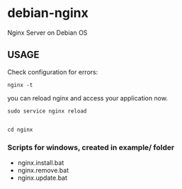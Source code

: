 # debian-nginx
Nginx Server on Debian OS

## USAGE

Check configuration for errors:

    nginx -t

 you can reload nginx and access your application now.

    sudo service nginx reload


    cd nginx

### Scripts for windows, created in example/ folder

+ nginx.install.bat
+ nginx.remove.bat
+ nginx.update.bat
